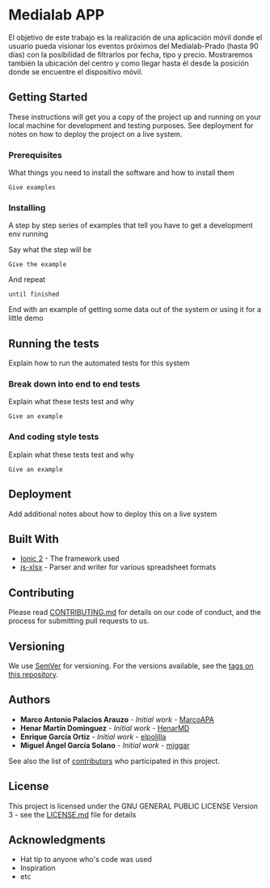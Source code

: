 # Medialab APP

El objetivo de este trabajo es la realización de una aplicación móvil donde el usuario pueda visionar los eventos próximos del Medialab-Prado (hasta 90 días) con la posibilidad de filtrarlos por fecha, tipo y precio. Mostraremos también la ubicación del centro y como llegar hasta él desde la posición donde se encuentre el dispositivo móvil.

## Getting Started

These instructions will get you a copy of the project up and running on your local machine for development and testing purposes. See deployment for notes on how to deploy the project on a live system.

### Prerequisites

What things you need to install the software and how to install them

```
Give examples
```

### Installing

A step by step series of examples that tell you have to get a development env running

Say what the step will be

```
Give the example
```

And repeat

```
until finished
```

End with an example of getting some data out of the system or using it for a little demo

## Running the tests

Explain how to run the automated tests for this system

### Break down into end to end tests

Explain what these tests test and why

```
Give an example
```

### And coding style tests

Explain what these tests test and why

```
Give an example
```

## Deployment

Add additional notes about how to deploy this on a live system

## Built With

* [Ionic 2](http://ionicframework.com/docs/) - The framework used
* [js-xlsx](https://github.com/SheetJS/js-xlsx) - Parser and writer for various spreadsheet formats

## Contributing

Please read [CONTRIBUTING.md](https://gist.github.com/PurpleBooth/b24679402957c63ec426) for details on our code of conduct, and the process for submitting pull requests to us.

## Versioning

We use [SemVer](http://semver.org/) for versioning. For the versions available, see the [tags on this repository](https://github.com/your/project/tags). 

## Authors

* **Marco Antonio Palacios Arauzo** - *Initial work* - [MarcoAPA](https://github.com/MarcoAPA)
* **Henar Martín Dominguez** - *Initial work* - [HenarMD](https://github.com/HenarMD)
* **Enrique García Ortiz** - *Initial work* - [elpolilla](https://github.com/elpolilla)
* **Miguel Ángel García Solano** - *Initial work* - [miggar](https://github.com/miggar)

See also the list of [contributors](https://github.com/your/project/contributors) who participated in this project.

## License

This project is licensed under the GNU GENERAL PUBLIC LICENSE Version 3 - see the [LICENSE.md](LICENSE.md) file for details

## Acknowledgments

* Hat tip to anyone who's code was used
* Inspiration
* etc
